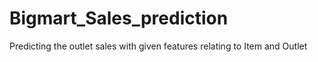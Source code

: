 # Bigmart_Sales_prediction
Predicting the outlet sales with given features relating to Item and Outlet
